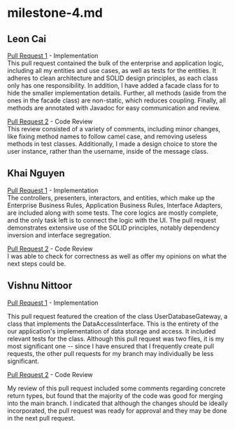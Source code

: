 # milestone-4.md

## Leon Cai
[Pull Request 1](https://github.com/CSC207-2022F-UofT/course-project-productive-potato-sloth/pull/9) - Implementation <br />
This pull request contained the bulk of the enterprise and application logic, including all my entities and use cases, as well as tests for the entities. It adheres to clean architecture and SOLID design principles, as each class only has one responsibility. In addition, I have added a facade class for to hide the smaller implementation details. Further, all methods (aside from the ones in the facade class) are non-static, which reduces coupling. Finally, all methods are annotated with Javadoc for easy communication and review.

[Pull Request 2](https://github.com/CSC207-2022F-UofT/course-project-productive-potato-sloth/pull/10) - Code Review <br />
This review consisted of a variety of comments, including minor changes, like fixing method names to follow camel case, and removing useless methods in test classes. Additionally, I made a design choice to store the user instance, rather than the username, inside of the message class.

## Khai Nguyen
[Pull Request 1](https://github.com/CSC207-2022F-UofT/course-project-productive-potato-sloth/pull/27) - Implementation <br />
The controllers, presenters, interactors, and entities, which make up the Enterprise Business Rules, Application Business Rules, Interface Adapters, are included along with some tests. The core logics are mostly complete, and the only task left is to connect the logic with the UI. The pull request demonstrates extensive use of the SOLID principles, notably dependency inversion and interface segregation. 

[Pull Request 2](https://github.com/CSC207-2022F-UofT/course-project-productive-potato-sloth/pull/24) - Code Review <br />
I was able to check for correctness as well as offer my opinions on what the next steps could be. 

## Vishnu Nittoor

[Pull Request 1](https://github.com/CSC207-2022F-UofT/course-project-productive-potato-sloth/pull/19) - Implementation 

This pull request featured the creation of the class UserDatabaseGateway, a class that implements the DataAccessInterface. This is the entirety of the our application's implementation of data storage and access. It included relevant tests for the class. Although this pull request was two files, it is my most significant one -- since I have ensured that I frequently create pull requests, the other pull requests for my branch may individually be less significant.

[Pull Request 2](https://github.com/CSC207-2022F-UofT/course-project-productive-potato-sloth/pull/14) - Code Review

My review of this pull request included some comments regarding concrete return types, but found that the majority of the code was good for merging into the main branch. I indicated that although the changes should be ideally incorporated, the pull request was ready for approval and they may be done in the next pull request.

